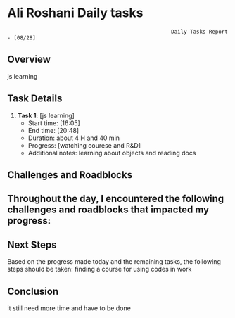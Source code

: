 # Ali Roshani Daily tasks
                                                        Daily Tasks Report - [08/28]
 
## Overview

js learning
 
## Task Details

1. **Task 1**: [js learning]
   - Start time: [16:05]
   - End time: [20:48]
   - Duration:  about 4 H and 40 min
   - Progress: [watching courese and R&D]
   - Additional notes: learning about objects and reading docs

## Challenges and Roadblocks

Throughout the day, I encountered the following challenges and roadblocks that impacted my progress:
-


## Next Steps

Based on the progress made today and the remaining tasks, the following steps should be taken:
finding a course for using codes in work


## Conclusion
it still need more time and have to be done
